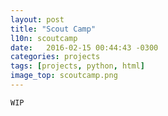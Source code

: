 ```yaml
---
layout: post
title: "Scout Camp"
l10n: scoutcamp
date:   2016-02-15 00:44:43 -0300
categories: projects
tags: [projects, python, html]
image_top: scoutcamp.png
---
```


```
WIP
```